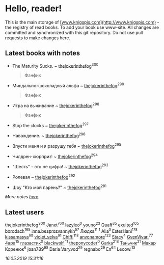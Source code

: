 # Hello, reader!
This is the main storage of [www.knigopis.com](http://www.knigopis.com) - the registry of read books.
To add your book use www-site. All changes are committed and synchronized with this git repository.
Do not use pull requests to make changes here.


## Latest books with notes
* The Maturity Sucks. ~ [thejokerinthefog](users/317/317244423-vkontakte)<sup>300</sup>
    > Фанфик

* Миндально-шоколадный альфа ~ [thejokerinthefog](users/317/317244423-vkontakte)<sup>299</sup>
    > Фанфик

* Игра на выживание ~ [thejokerinthefog](users/317/317244423-vkontakte)<sup>298</sup>
    > Фанфик

* Stop the clocks ~ [thejokerinthefog](users/317/317244423-vkontakte)<sup>297</sup>

* Наваждение. ~ [thejokerinthefog](users/317/317244423-vkontakte)<sup>296</sup>

* Впусти меня и я разрушу тебя ~ [thejokerinthefog](users/317/317244423-vkontakte)<sup>295</sup>

* Чилдрен-сюрприз! ~ [thejokerinthefog](users/317/317244423-vkontakte)<sup>294</sup>

* "Шесть" - это не цифра! ~ [thejokerinthefog](users/317/317244423-vkontakte)<sup>293</sup>

* Ролевая ~ [thejokerinthefog](users/317/317244423-vkontakte)<sup>292</sup>

* Шоу "Кто мой парень?" ~ [thejokerinthefog](users/317/317244423-vkontakte)<sup>291</sup>


_More notes [here](latest_books_with_notes.md)._


## Latest users
[thejokerinthefog](users/317/317244423-vkontakte)<sup>300</sup> 
[Janet](users/108/108113656204404967440-google)<sup>700</sup> 
[lazyleo](users/116/116845519572391639637-google)<sup>0</sup> 
[youno](users/302/302928912-vkontakte)<sup>23</sup> 
[Quaff](users/122/12267158-vkontakte)<sup>35</sup> 
[exulted](users/100/100599204551896265722-google)<sup>105</sup> 
[borodach](users/157/15706320-vkontakte)<sup>165</sup> 
[inna.besprozvannykh](users/733/73323849-yandex)<sup>57</sup> 
[Людка](users/111/111038749-vkontakte)<sup>11</sup> 
[](users/114/114792281744850455512-google)<sup>1</sup> 
[Alla](users/103/103352250712959229257-google)<sup>0</sup> 
[EsterHani](users/305/30558181-vkontakte)<sup>178</sup> 
[kissamasya](users/684/68439978-vkontakte)<sup>60</sup> 
[violet_velva](users/116/116961712580551399099-google)<sup>61</sup> 
[Chiffi](users/105/105831994080785626680-google)<sup>118</sup> 
[anvonamore](users/595/5957175-vkontakte)<sup>123</sup> 
[Stacy](users/309/30902475-vkontakte)<sup>4</sup> 
[GvenVivar ](users/158/158266434925901-facebook)<sup>77</sup> 
[4apa](users/117/117392596378069249667-google)<sup>15</sup> 
[глазастик](users/115/115257673890455357280-google)<sup>0</sup> 
[blackwolf ](users/236/236639644-vkontakte)<sup>11</sup> 
[theponycoder](users/195/195144442-vkontakte)<sup>0</sup> 
[Garka](users/115/115753719718250012620-google)<sup>218</sup> 
[Таньчик](users/209/2096581563762610-facebook)<sup>21</sup> 
[Макар Коренюк](users/126/126368737-vkontakte)<sup>6</sup> 
[joan789](users/240/2401650-vkontakte)<sup>98</sup> 
[Daria Varyvod](users/829/829893410524253-facebook)<sup>29</sup> 
[regnabo](users/870/870059322-yandex)<sup>29</sup> 
[En](users/333/333646551-vkontakte)<sup>64</sup> 
[Lecowi](users/521/521873425-vkontakte)<sup>13</sup> 


_16.05.2019 15:31:16_
